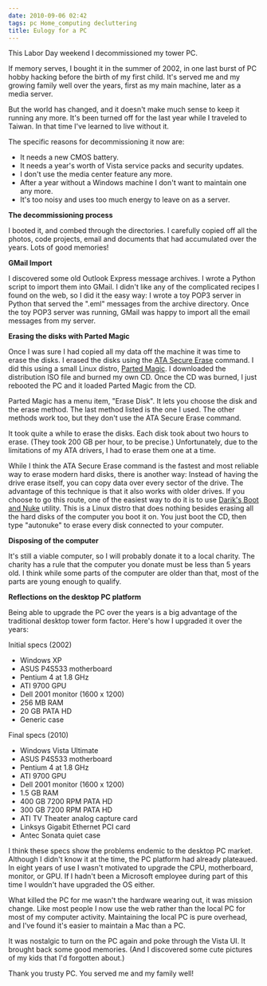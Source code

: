 ```yaml
---
date: 2010-09-06 02:42
tags: pc Home_computing decluttering
title: Eulogy for a PC
---
```


This Labor Day weekend I decommissioned my tower PC.

If memory serves, I bought it in the summer of 2002, in one last burst of PC
hobby hacking before the birth of my first child. It's served me and my
growing family well over the years, first as my main machine, later as a media
server.

But the world has changed, and it doesn't make much sense to keep it running
any more. It's been turned off for the last year while I traveled to Taiwan.
In that time I've learned to live without it.

The specific reasons for decommissioning it now are:

* It needs a new CMOS battery.
* It needs a year's worth of Vista service packs and security updates.
* I don't use the media center feature any more.
* After a year without a Windows machine I don't want to maintain one any more.
* It's too noisy and uses too much energy to leave on as a server.

**The decommissioning process**

I booted it, and combed through the directories. I carefully copied off all
the photos, code projects, email and documents that had accumulated over the
years. Lots of good memories!

**GMail Import**

I discovered some old Outlook Express message archives. I wrote a Python
script to import them into GMail. I didn't like any of the complicated recipes
I found on the web, so I did it the easy way: I wrote a toy POP3 server in
Python that served the ".eml" messages from the archive directory. Once the
toy POP3 server was running, GMail was happy to import all the email messages
from my server.

**Erasing the disks with Parted Magic**

Once I was sure I had copied all my data off the machine it was time to erase
the disks. I erased the disks using the
[ATA Secure Erase](https://ata.wiki.kernel.org/index.php/ATA_Secure_Erase) command. I did
this using a small Linux distro, [Parted Magic](http://partedmagic.com/). I
downloaded the distribution ISO file and burned my own CD. Once the CD was
burned, I just rebooted the PC and it loaded Parted Magic from the CD.

Parted Magic has a menu item, "Erase Disk". It lets you choose the disk and
the erase method. The last method listed is the one I used. The other methods
work too, but they don't use the ATA Secure Erase command.

It took quite a while to erase the disks. Each disk took about two hours to
erase. (They took 200 GB per hour, to be precise.) Unfortunately, due to the
limitations of my ATA drivers, I had to erase them one at a time.

While I think the ATA Secure Erase command is the fastest and most reliable
way to erase modern hard disks, there is another way: Instead of having the
drive erase itself, you can copy data over every sector of the drive. The
advantage of this technique is that it also works with older drives. If you
choose to go this route, one of the easiest way to do it is to use
[Darik's Boot and Nuke](http://www.dban.org/) utility. This is a Linux distro that does
nothing besides erasing all the hard disks of the computer you boot it on. You
just boot the CD, then type "autonuke" to erase every disk connected to your
computer.

**Disposing of the computer**

It's still a viable computer, so I will probably donate it to a local charity.
The charity has a rule that the computer you donate must be less than 5 years
old. I think while some parts of the computer are older than that, most of the
parts are young enough to qualify.

**Reflections on the desktop PC platform**

Being able to upgrade the PC over the years is a big advantage of the
traditional desktop tower form factor. Here's how I upgraded it over the
years:

Initial specs (2002)

* Windows XP
* ASUS P4S533 motherboard
* Pentium 4 at 1.8 GHz
* ATI 9700 GPU
* Dell 2001 monitor (1600 x 1200)
* 256 MB RAM
* 20 GB PATA HD
* Generic case


Final specs (2010)

* Windows Vista Ultimate
* ASUS P4S533 motherboard
* Pentium 4 at 1.8 GHz
* ATI 9700 GPU
* Dell 2001 monitor (1600 x 1200)
* 1.5 GB RAM
* 400 GB 7200 RPM PATA HD
* 300 GB 7200 RPM PATA HD
* ATI TV Theater analog capture card
* Linksys Gigabit Ethernet PCI card
* Antec Sonata quiet case


I think these specs show the problems endemic to the desktop PC market.
Although I didn't know it at the time, the PC platform had already plateaued.
In eight years of use I wasn't motivated to upgrade the CPU, motherboard,
monitor, or GPU. If I hadn't been a Microsoft employee during part of this
time I wouldn't have upgraded the OS either.

What killed the PC for me wasn't the hardware wearing out, it was mission
change. Like most people I now use the web rather than the local PC for most
of my computer activity. Maintaining the local PC is pure overhead, and I've
found it's easier to maintain a Mac than a PC.

It was nostalgic to turn on the PC again and poke through the Vista UI. It
brought back some good memories. (And I discovered some cute pictures of my
kids that I'd forgotten about.)

Thank you trusty PC. You served me and my family well!
